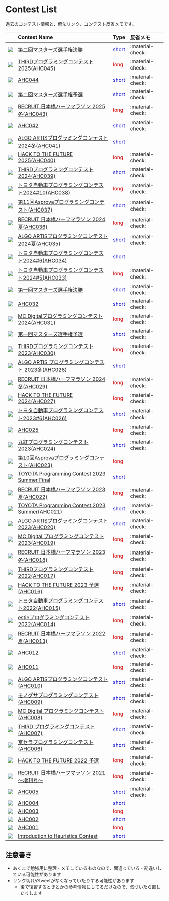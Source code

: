 # Contest List

過去のコンテスト情報と、解法リンク、コンテスト反省メモです。

| | Contest Name | Type | 反省メモ |
| --- | :--- | :--- | :--- |
| <img loading="lazy" src="../imgs/masters2025-final.png" class="trimimg"> | [第二回マスターズ選手権決勝](./masters2025-final.md) | <span style="color: #0000cc;">short</span> | :material-check: |
| <img loading="lazy" src="../imgs/ahc045.png" class="trimimg"> | [THIRDプログラミングコンテスト2025(AHC045)](./ahc045.md) | <span style="color: #cc0000;">long</span> | :material-check: |
| <img loading="lazy" src="../imgs/ahc044.png" class="trimimg"> | [AHC044](./ahc044.md) | <span style="color: #0000cc;">short</span> | :material-check: |
| <img loading="lazy" src="../imgs/masters2025-qual.png" class="trimimg"> | [第二回マスターズ選手権予選](./masters2025-qual.md) | <span style="color: #0000cc;">short</span> | :material-check: |
| <img loading="lazy" src="../imgs/ahc043.png" class="trimimg"> | [RECRUIT 日本橋ハーフマラソン 2025冬(AHC043)](./ahc043.md) | <span style="color: #cc0000;">long</span> | :material-check: |
| <img loading="lazy" src="../imgs/ahc042.png" class="trimimg"> | [AHC042](./ahc042.md) | <span style="color: #0000cc;">short</span> | :material-check: |
| <img loading="lazy" src="../imgs/ahc041.png" class="trimimg"> | [ALGO ARTISプログラミングコンテスト2024冬(AHC041)](./ahc041.md) | <span style="color: #0000cc;">short</span> | |
| <img loading="lazy" src="../imgs/ahc040.png" class="trimimg"> | [HACK TO THE FUTURE 2025(AHC040)](./ahc040.md) | <span style="color: #cc0000;">long</span> | :material-check: |
| <img loading="lazy" src="../imgs/ahc039.png" class="trimimg"> | [THIRDプログラミングコンテスト2024(AHC039)](./ahc039.md) | <span style="color: #0000cc;">short</span> | :material-check: |
| <img loading="lazy" src="../imgs/ahc038.png" class="trimimg"> | [トヨタ自動車プログラミングコンテスト2024#10(AHC038)](./ahc038.md) | <span style="color: #cc0000;">long</span> | :material-check: |
| <img loading="lazy" src="../imgs/ahc037.png" class="trimimg"> | [第11回Asprovaプログラミングコンテスト(AHC037)](./ahc037.md) | <span style="color: #0000cc;">short</span> | :material-check: |
| <img loading="lazy" src="../imgs/ahc036.png" class="trimimg"> | [RECRUIT 日本橋ハーフマラソン 2024夏(AHC036)](./ahc036.md) | <span style="color: #cc0000;">long</span> | :material-check: |
| <img loading="lazy" src="../imgs/ahc035.png" class="trimimg"> | [ALGO ARTISプログラミングコンテスト2024夏(AHC035)](./ahc035.md) | <span style="color: #0000cc;">short</span> | :material-check: |
| <img loading="lazy" src="../imgs/ahc034.png" class="trimimg"> | [トヨタ自動車プログラミングコンテスト2024#6(AHC034)](./ahc034.md) | <span style="color: #0000cc;">short</span> | |
| <img loading="lazy" src="../imgs/ahc033.png" class="trimimg"> | [トヨタ自動車プログラミングコンテスト2024#5(AHC033)](./ahc033.md) | <span style="color: #cc0000;">long</span> | :material-check: |
| <img loading="lazy" src="../imgs/masters2024-final.png" class="trimimg"> | [第一回マスターズ選手権決勝](./masters2024-final.md) | <span style="color: #0000cc;">short</span> | :material-check: |
| <img loading="lazy" src="../imgs/ahc032.png" class="trimimg"> | [AHC032](./ahc032.md) | <span style="color: #0000cc;">short</span> | :material-check: |
| <img loading="lazy" src="../imgs/ahc031.png" class="trimimg"> | [MC Digitalプログラミングコンテスト2024(AHC031)](./ahc031.md) | <span style="color: #cc0000;">long</span> | :material-check: |
| <img loading="lazy" src="../imgs/masters2024-qual.png" class="trimimg"> | [第一回マスターズ選手権予選](./masters2024-qual.md) | <span style="color: #0000cc;">short</span> | :material-check: |
| <img loading="lazy" src="../imgs/ahc030.png" class="trimimg"> | [THIRDプログラミングコンテスト2023(AHC030)](./ahc030.md) | <span style="color: #cc0000;">long</span> | :material-check: |
| <img loading="lazy" src="../imgs/ahc028.png" class="trimimg"> | [ALGO ARTIS プログラミングコンテスト 2023冬(AHC028)](./ahc028.md) | <span style="color: #0000cc;">short</span> | |
| <img loading="lazy" src="../imgs/ahc029.png" class="trimimg"> | [RECRUIT 日本橋ハーフマラソン 2024冬(AHC029)](./ahc029.md) | <span style="color: #cc0000;">long</span> | :material-check: |
| <img loading="lazy" src="../imgs/ahc027.png" class="trimimg"> | [HACK TO THE FUTURE 2024(AHC027)](./ahc027.md) | <span style="color: #cc0000;">long</span> | :material-check: |
| <img loading="lazy" src="../imgs/ahc026.png" class="trimimg"> | [トヨタ自動車プログラミングコンテスト2023#6(AHC026)](./ahc026.md) | <span style="color: #0000cc;">short</span> | :material-check: |
| <img loading="lazy" src="../imgs/ahc025.png" class="trimimg"> | [AHC025](./ahc025.md) | <span style="color: #cc0000;">long</span> | :material-check: |
| <img loading="lazy" src="../imgs/ahc024.png" class="trimimg"> | [丸紅プログラミングコンテスト2023(AHC024)](./ahc024.md) | <span style="color: #0000cc;">short</span> | :material-check: |
| <img loading="lazy" src="../imgs/ahc023.png" class="trimimg"> | [第10回Asprovaプログラミングコンテスト(AHC023)](./ahc023.md) | <span style="color: #cc0000;">long</span> | |
| <img loading="lazy" src="../imgs/toyota-2023-summer-final.png" class="trimimg"> | [TOYOTA Programming Contest 2023 Summer Final](./toyota-2023-summer-final.md) | <span style="color: #0000cc;">short</span> | |
| <img loading="lazy" src="../imgs/ahc022.png" class="trimimg"> | [RECRUIT 日本橋ハーフマラソン 2023夏(AHC022)](./ahc022.md) | <span style="color: #cc0000;">long</span> | :material-check: |
| <img loading="lazy" src="../imgs/ahc021.png" class="trimimg"> | [TOYOTA Programming Contest 2023 Summer(AHC021)](./ahc021.md) | <span style="color: #0000cc;">short</span> | :material-check: |
| <img loading="lazy" src="../imgs/ahc020.png" class="trimimg"> | [ALGO ARTISプログラミングコンテスト2023(AHC020)](./ahc020.md) | <span style="color: #0000cc;">short</span> | :material-check: |
| <img loading="lazy" src="../imgs/ahc019.png" class="trimimg"> | [MC Digital プログラミングコンテスト2023(AHC019)](./ahc019.md) | <span style="color: #cc0000;">long</span> | :material-check: |
| <img loading="lazy" src="../imgs/ahc018.png" class="trimimg"> | [RECRUIT 日本橋ハーフマラソン 2023冬(AHC018)](./ahc018.md) | <span style="color: #cc0000;">long</span> | :material-check: |
| <img loading="lazy" src="../imgs/ahc017.png" class="trimimg"> | [THIRDプログラミングコンテスト2022(AHC017)](./ahc017.md) | <span style="color: #cc0000;">long</span> | :material-check: |
| <img loading="lazy" src="../imgs/ahc016.png" class="trimimg"> | [HACK TO THE FUTURE 2023 予選(AHC016)](./ahc016.md) | <span style="color: #cc0000;">long</span> | :material-check: |
| <img loading="lazy" src="../imgs/ahc015.png" class="trimimg"> | [トヨタ自動車プログラミングコンテスト2022(AHC015)](./ahc015.md) | <span style="color: #0000cc;">short</span> | :material-check: |
| <img loading="lazy" src="../imgs/ahc014.png" class="trimimg"> | [estieプログラミングコンテスト2022(AHC014)](./ahc014.md) | <span style="color: #cc0000;">long</span> | :material-check: |
| <img loading="lazy" src="../imgs/ahc013.png" class="trimimg"> | [RECRUIT 日本橋ハーフマラソン 2022夏(AHC013)](./ahc013.md) | <span style="color: #cc0000;">long</span> | :material-check: |
| <img loading="lazy" src="../imgs/ahc012.png" class="trimimg"> | [AHC012](./ahc012.md) | <span style="color: #0000cc;">short</span> | :material-check: |
| <img loading="lazy" src="../imgs/ahc011.png" class="trimimg"> | [AHC011](./ahc011.md) | <span style="color: #cc0000;">long</span> | :material-check: |
| <img loading="lazy" src="../imgs/ahc010.png" class="trimimg"> | [ALGO ARTISプログラミングコンテスト(AHC010)](./ahc010.md) | <span style="color: #0000cc;">short</span> | :material-check: |
| <img loading="lazy" src="../imgs/ahc009.png" class="trimimg"> | [モノグサプログラミングコンテスト(AHC009)](./ahc009.md) | <span style="color: #0000cc;">short</span> | :material-check: |
| <img loading="lazy" src="../imgs/ahc008.png" class="trimimg"> | [MC Digital プログラミングコンテスト(AHC008)](./ahc008.md) | <span style="color: #cc0000;">long</span> | :material-check: |
| <img loading="lazy" src="../imgs/ahc007.png" class="trimimg"> | [THIRD プログラミングコンテスト(AHC007)](./ahc007.md) | <span style="color: #0000cc;">short</span> | :material-check: |
| <img loading="lazy" src="../imgs/ahc006.png" class="trimimg"> | [京セラプログラミングコンテスト(AHC006)](./ahc006.md) | <span style="color: #0000cc;">short</span> | :material-check: |
| <img loading="lazy" src="../imgs/httf2022qual.png" class="trimimg"> | [HACK TO THE FUTURE 2022 予選](./httf2022qual.md) | <span style="color: #cc0000;">long</span> | :material-check: |
| <img loading="lazy" src="../imgs/rcl-contest-2021-long.png" class="trimimg"> | [RECRUIT 日本橋ハーフマラソン 2021 ～増刊号～](./rcl-contest-2021-long.md) | <span style="color: #cc0000;">long</span> | :material-check: |
| <img loading="lazy" src="../imgs/ahc005.png" class="trimimg"> | [AHC005](./ahc005.md) | <span style="color: #0000cc;">short</span> | :material-check: |
| <img loading="lazy" src="../imgs/ahc004.png" class="trimimg"> | [AHC004](./ahc004.md) | <span style="color: #0000cc;">short</span> | |
| <img loading="lazy" src="../imgs/ahc003.png" class="trimimg"> | [AHC003](./ahc003.md) | <span style="color: #cc0000;">long</span> | |
| <img loading="lazy" src="../imgs/ahc002.png" class="trimimg"> | [AHC002](./ahc002.md) | <span style="color: #0000cc;">short</span> | | 
| <img loading="lazy" src="../imgs/ahc001.png" class="trimimg"> | [AHC001](./ahc001.md) | <span style="color: #cc0000;">long</span> | |
| <img loading="lazy" src="../imgs/intro-heuristics.png" class="trimimg"> | [Introduction to Heuristics Contest](./intro-heuristics.md) | <span style="color: #0000cc;">short</span> | |

## 注意書き

- あくまで勉強用に整理・メモしているものなので、間違っている・勘違いしている可能性があります
- リンク切れやtweetがなくなっていたりする可能性があります
  - 後で復習するときとかの参考情報にしてるだけなので、気づいたら直したりします
